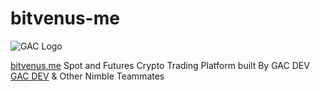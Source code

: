 # bitvenus-me

![GAC Logo](https://geniusandcourage.com/favicon.ico)

[bitvenus.me](https://bitvenus.me) Spot and Futures Crypto Trading Platform built By GAC DEV [GAC DEV](https://geniusandcourage.com) &amp; Other Nimble Teammates
